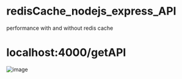 # redisCache_nodejs_express_API
performance with and without redis cache

# localhost:4000/getAPI



![image](https://raw.githubusercontent.com/srinivasKandukuri/redisCache_nodejs_express_API/master/img/gitImg.png)
